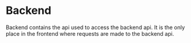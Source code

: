 # Backend

Backend contains the api used to access the backend api. It is the only place
in the frontend where requests are made to the backend api.
